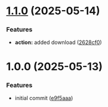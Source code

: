 # [1.1.0](https://github.com/ron96G/monutil/compare/v1.0.0...v1.1.0) (2025-05-14)


### Features

* **action:** added download ([2628cf0](https://github.com/ron96G/monutil/commit/2628cf04fc8de8b87334bd3f27540842f9b82df8))

# 1.0.0 (2025-05-13)


### Features

* initial commit ([e9f5aaa](https://github.com/ron96G/Monutil/commit/e9f5aaa19b5e8093ba8e448f8612e7f68a3e4262))
